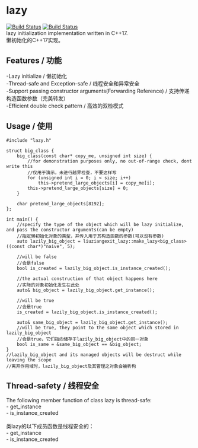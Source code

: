 # lazy
[![Build Status](https://github.com/liuziangexit/lazy/workflows/build/badge.svg)](https://github.com/liuziangexit/lazy/actions)
[![Build Status](https://travis-ci.com/liuziangexit/lazy.svg?branch=master)](https://travis-ci.com/liuziangexit/lazy)
<br>
lazy initialization implementation written in C++17.
<br>
懒初始化的C++17实现。
<h2>Features / 功能</h2>
-Lazy initialize / 懒初始化
<br>
-Thread-safe and Exception-safe / 线程安全和异常安全
<br>
-Support passing constructor arguments(Forwarding Reference) / 支持传递构造函数参数（完美转发）
<br>
-Efficient double check pattern / 高效的双检模式
<h2>Usage / 使用</h2>

```
#include "lazy.h"

struct big_class {
	big_class(const char* copy_me, unsigned int size) {
		//for demonstration purposes only, no out-of-range check, dont write this
		//仅用于演示，未进行越界检查，不要这样写
		for (unsigned int i = 0; i < size; i++)
			this->pretend_large_objects[i] = copy_me[i];
		this->pretend_large_objects[size] = 0;
	}

	char pretend_large_objects[8192];
};

int main() {
	//specify the type of the object which will be lazy initialize, and pass the constructor arguments(can be empty)
	//指定懒初始化对象的类型，并传入用于其构造函数的参数(可以没有参数)
	auto lazily_big_object = liuziangexit_lazy::make_lazy<big_class>((const char*)"naive", 5);

	//will be false
	//会是false
	bool is_created = lazily_big_object.is_instance_created();

	//the actual construction of that object happens here
	//实际的对象初始化发生在此处
	auto& big_object = lazily_big_object.get_instance();

	//will be true
	//会是true
	is_created = lazily_big_object.is_instance_created();

	auto& same_big_object = lazily_big_object.get_instance();
	//will be true, they point to the same object which stored in lazily_big_object
	//会是true，它们指向储存于lazily_big_object中的同一对象
	bool is_same = &same_big_object == &big_object;
}
//lazily_big_object and its managed objects will be destruct while leaving the scope
//离开作用域时，lazily_big_object及其管理之对象会被析构

```

<h2>Thread-safety / 线程安全</h2>
The following member function of class lazy is thread-safe:
<br>
- get_instance
<br>
- is_instance_created
<br><br>
类lazy的以下成员函数是线程安全的：
<br>
- get_instance
<br>
- is_instance_created
